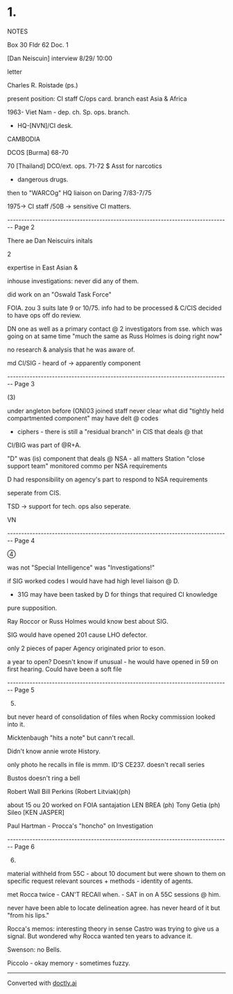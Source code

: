 # 1.

NOTES

Box 30
Fldr 62
Doc. 1

[Dan Neiscuin] interview
8/29/ 10:00

letter

Charles R. Roistade (ps.)

present position: CI staff
C/ops card. branch
east Asia & Africa

1963- Viet Nam - dep. ch.
Sp. ops. branch.

+ HQ-[NVN]/CI desk.

CAMBODIA

DCOS [Burma] 68-70

70 [Thailand] DCO/ext. ops.
71-72 $ Asst for narcotics
+ dangerous drugs.

then to "WARCOg" HQ liaison
on Daring 7/83-7/75

1975-> CI staff /50B -> sensitive
CI matters.


-------------------------------------------------------------------------------- Page 2

There
ae
Dan Neiscuirs
initals

2

expertise in East Asian
&

inhouse investigations:
never did any of them.

did work on an "Oswald
Task Force"

FOIA.
zou 3 suits late 9 or 10/75.
info had to be processed
& C/CIS decided to have
ops off do review.

DN one as well as a
primary contact @
2 investigators from sse.
which was going on at
same time
"much the same as Russ
Holmes is doing right now"

no research & analysis
that he was aware of.

md CI/SIG - heard of ->
apparently component


-------------------------------------------------------------------------------- Page 3

(3)

under angleton before
(ON)03 joined staff
never clear what did
"tightly held compartmented
component"
may have delt @ codes
* ciphers - there is still
  a "residual branch" in
  CIS that deals @ that

CI/BIG was part of @R+A.

"D" was (is) component
that deals @ NSA - all
matters
Station "close support
team" monitored commo
per NSA requirements

D had responsibility on
agency's part to respond
to NSA requirements

seperate from CIS.

TSD -> support for tech.
ops also seperate.

VN


-------------------------------------------------------------------------------- Page 4

④

was not "Special Intelligence"
was "Investigations!"

if SIG worked codes
I would have had high
level liaison @ D.
+ 31G may have been
  tasked by D for things
  that required CI knowledge

pure supposition.

Ray Roccor or Russ Holmes
would know best about
SIG.

SIG would have opened
201 cause LHO defector.

only 2 pieces of paper
Agency originated prior
to eson.

a year to open? Doesn't
know if unusual - he
would have opened in
59 on first hearing. Could
have been a soft file


-------------------------------------------------------------------------------- Page 5

5. 
but never heard of consolidation of files when Rocky commission looked into it.

Micktenbaugh "hits a note" but cann't recall.

Didn't know annie wrote History.

only photo he recalls in file is mmm.
ID'S CE237.
doesn't recall series

Bustos doesn't ring a bell

Robert Wall
Bill Perkins
(Robert Litviak)(ph)

about 15 ou 20 worked on FOIA santajation
LEN BREA (ph)
Tony Getia (ph) Sileo
[KEN JASPER]

Paul Hartman - Procca's "honcho" on Investigation


-------------------------------------------------------------------------------- Page 6

6. 
material withheld from 55C - about 10 document but were shown to them on specific request relevant sources + methods - identity of agents.

met Rocca twice - CAN'T RECAll when. - SAT in on A 55C sessions @ him.

never have been able to locate delineation agree. has never heard of it but "from his lips."

Rocca's memos: interesting theory in sense Castro was trying to give us a signal. But wondered why Rocca wanted ten years to advance it.

Swenson: no Bells.

Piccolo - okay memory - sometimes fuzzy.


---
Converted with [doctly.ai](https://doctly.ai)